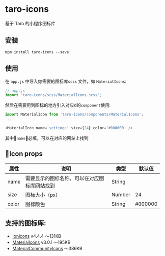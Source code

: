 # taro-icons
基于 Taro 的小程序图标库

## 安装
```shell
npm install taro-icons --save
```
## 使用
在 `app.js` 中导入你需要的图标库`scss` 文件，如 `MaterialIcons`:
```js
// app.js
import 'taro-icons/scss/MaterialIcons.scss';
```

然后在需要用到图标的地方引入对应d的`component`使用:
```js
import MaterialIcon from 'taro-icons/components/MaterialIcons';
...

<MaterialIcon name='settings' size={24} color='#000000' />
```
其中`name`必填，可以在对应的网站上找到

## Icon props
| 属性 | 说明 | 类型 | 默认值 |
| ------ | ------ | ------ | ------ |
| name | 需要显示的图标名称，可以在对应图标库网站找到 | String |  |
| size | 图标大小（px） | Number | 24 |
| color | 图标颜色 | String | #000000 |


## 支持的图标库:
* [Ionicons](https://ionicons.com/) v4.4.4  ～131KB
* [MaterialIcons](https://material.io/tools/icons/) v3.0.1  ～195KB
* [MaterialCommunityIcons](https://materialdesignicons.com/)  ～386KB
